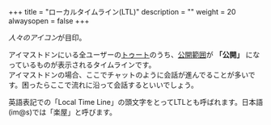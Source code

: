 +++
title = "ローカルタイムライン(LTL)"
description = ""
weight = 20
alwaysopen = false
+++

<i class="fa fa-users">人々のアイコン</i>が目印。

アイマストドンにいる全ユーザーの[トゥート](../../toot)のうち、[公開範囲](../../privacy)が **「公開」** になっているものが表示されるタイムラインです。<br>アイマストドンの場合、ここでチャットのように会話が進んでることが多いです。困ったらここで流れに沿って会話するといいでしょう。

英語表記での「Local Time Line」の頭文字をとってLTLとも呼ばれます。日本語(im@s)では「楽屋」と呼びます。

